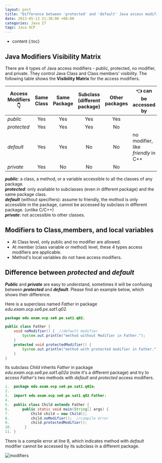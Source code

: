 ```yaml
---
layout: post
title: "Difference between 'protected' and 'default' Java access modifiers"
date: 2013-05-13 21:30:00 +08:00
categories: Java IT
tags: Java OCP
---
```


* content
{:toc}

## Java Modifiers Visibility Matrix

There are 4 types of Java access modifiers - public, protected, no modifier, and private. They control Java Class and Class members' visibility. The following table shows the **Visibility Matrix** for the access modifiers.

|Access Modifiers 👇 |Same Class|Same Package|Subclass (different package)|Other packages|👈 can be accessed by|
|--------------------|:--------:|:----------:|:--------------------------:|:------------:|---------------------|
| *public*           |Yes       |Yes         |Yes                         |Yes           |                     |     
| *protected*        |Yes       |Yes         |Yes                         |No            |                     |
| *default*          |Yes       |Yes         |No                          |No            | no modifier, like *friendly* in C++ |
| *private*          |Yes       |No          |No                          |No            |                     |





  ***public***: a class, a method, or a variable accessible to all the classes of any package.  
  ***protected***: only available to subclasses (even in different package) and the same package class.  
  ***default*** (without specifiers): assume to friendly, the mothod is only accessible in the package, cannot be accessed by subclass in different package. (unlike C/C++)  
  ***private***: not accessible to other classes.

## Modifiers to Class,members, and local variables 
* At Class level, only public and no modifier are allowed. 
* At member (class variable or method) level, these 4 types access modifiers are applicable.
* Method's local variables do not have access modifiers.

## Difference between ***protected*** and ***default***
***Public*** and ***private*** are easy to understand, sometimes it will be confusing between ***protected*** and ***default***. Please find an example below, which shows their difference.

Here is a superclass named *Father* in package *edu.exam.ocp.se6.pe.sat1.q02*.
```java
package edu.exam.ocp.se6.pe.sat1.q02;

public class Father {
    void noModifier() {  //default modifier
        System.out.println("method without Modifier in Father.");
    }
    protected void protectedModifier() {
        System.out.println("method with protected modifier in Father.");
    }
}
```
Its subclass *Child* inherits *Father* in package *edu.exam.ocp.se6.pe.sat1.q02a* (note it's a different package) and try to access *Father*'s two methods with *default* and *protected* access modifiers.
```java
1.  package edu.exam.ocp.se6.pe.sat1.q02a;
2.  
3.  import edu.exam.ocp.se6.pe.sat1.q02.Father;
4.  
5.  public class Child extends Father {
6.      public static void main(String[] args) {
7.          Child child = new Child();
8.          child.noModifier();  //compile error
9.          child.protectedModifier();
10.      }
11. }

```
There is a compile error at line 8, which indicates method with *default* modifier cannot be accessed by its subclass in a different package.
  
![modifiers](https://ejres-1253687085.picgz.myqcloud.com/img/java/protected_vs_default.png)  

